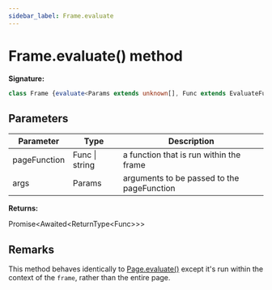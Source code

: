 ```yaml
---
sidebar_label: Frame.evaluate
---
```

# Frame.evaluate() method

**Signature:**

```typescript
class Frame {evaluate<Params extends unknown[], Func extends EvaluateFunc<Params> = EvaluateFunc<Params>>(pageFunction: Func | string, ...args: Params): Promise<Awaited<ReturnType<Func>>>;}
```

## Parameters

|  Parameter | Type | Description |
|  --- | --- | --- |
|  pageFunction | Func \| string | a function that is run within the frame |
|  args | Params | arguments to be passed to the pageFunction |

**Returns:**

Promise&lt;Awaited&lt;ReturnType&lt;Func&gt;&gt;&gt;

## Remarks

This method behaves identically to [Page.evaluate()](./puppeteer.page.evaluate.md) except it's run within the context of the `frame`, rather than the entire page.

